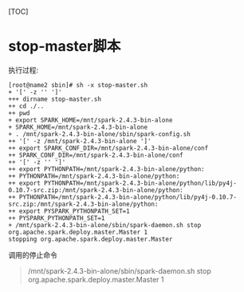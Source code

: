 [TOC]

# stop-master脚本





执行过程:

```shell
[root@name2 sbin]# sh -x stop-master.sh 
+ '[' -z '' ']'
+++ dirname stop-master.sh
++ cd ./..
++ pwd
+ export SPARK_HOME=/mnt/spark-2.4.3-bin-alone
+ SPARK_HOME=/mnt/spark-2.4.3-bin-alone
+ . /mnt/spark-2.4.3-bin-alone/sbin/spark-config.sh
++ '[' -z /mnt/spark-2.4.3-bin-alone ']'
++ export SPARK_CONF_DIR=/mnt/spark-2.4.3-bin-alone/conf
++ SPARK_CONF_DIR=/mnt/spark-2.4.3-bin-alone/conf
++ '[' -z '' ']'
++ export PYTHONPATH=/mnt/spark-2.4.3-bin-alone/python:
++ PYTHONPATH=/mnt/spark-2.4.3-bin-alone/python:
++ export PYTHONPATH=/mnt/spark-2.4.3-bin-alone/python/lib/py4j-0.10.7-src.zip:/mnt/spark-2.4.3-bin-alone/python:
++ PYTHONPATH=/mnt/spark-2.4.3-bin-alone/python/lib/py4j-0.10.7-src.zip:/mnt/spark-2.4.3-bin-alone/python:
++ export PYSPARK_PYTHONPATH_SET=1
++ PYSPARK_PYTHONPATH_SET=1
+ /mnt/spark-2.4.3-bin-alone/sbin/spark-daemon.sh stop org.apache.spark.deploy.master.Master 1
stopping org.apache.spark.deploy.master.Master
```

调用的停止命令

> /mnt/spark-2.4.3-bin-alone/sbin/spark-daemon.sh stop org.apache.spark.deploy.master.Master 1

```shell

```


